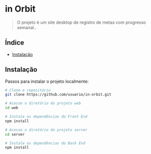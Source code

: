 # in Orbit

> O projeto é um site desktop de registro de metas com progresso semanal..

## Índice
- [Instalação](#instalação)

## Instalação

Passos para instalar o projeto localmente:

```bash
# Clone o repositório
git clone https://github.com/usuario/in-orbit.git

# Acesse o diretório do projeto web
cd web

# Instale as dependências do Front End
npm install

# Acesse o diretório do projeto server
cd server

# Instale as dependências do Back End
npm install
